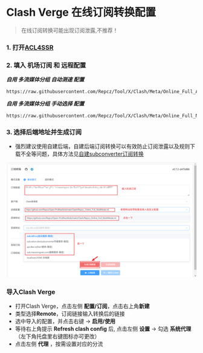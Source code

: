 # Clash Verge 在线订阅转换配置

> 在线订阅转换可能出现订阅泄露,不推荐！

### 1. 打开[ACL4SSR](https://acl4ssr-sub.github.io/) 


### 2. 填入 **机场订阅** 和 **远程配置**

**_自用 多流媒体分组 自动测速 配置_**
```
https://raw.githubusercontent.com/Repcz/Tool/X/Clash/Meta/Online_Full_Auto.ini
```
**_自用 多流媒体分组 手动选择 配置_**
```
https://raw.githubusercontent.com/Repcz/Tool/X/Clash/Meta/Online_Full_NoAuto.ini
```

### 3. 选择后端地址并生成订阅
* 强烈建议使用自建后端，自建后端订阅转换可以有效防止订阅泄露以及规则下载不全等问题，具体方法见[自建subconverter订阅转换](https://github.com/Repcz/Tool/tree/X/subconverter)

![4](https://raw.githubusercontent.com/Repcz/Tool/X/Clash/Meta/Photo/4.PNG)

### 导入Clash Verge

* 打开Clash Verge，点击左侧 **配置/订阅**，点击右上角**新建**
* 类型选择**Remote**，订阅链接输入转换后的链接
* 选中导入的配置，并点击右键 → **启用/使用**
* 等待右上角提示 **Refresh clash config** 后, 点击左侧 **设置** → 勾选 **系统代理** （左下角托盘里右键图标亦可更改）
* 点击左侧 **代理** ，按需设置对应的分流
